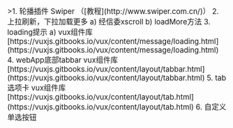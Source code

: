 <big>
>1.   轮播插件   
Swiper  （[教程](http://www.swiper.com.cn/)）
2.   上拉刷新，下拉加载更多    
a) 经信委xscroll  
b) loadMore方法  
3.  loading提示  
a) vux组件库  [https://vuxjs.gitbooks.io/vux/content/message/loading.html](https://vuxjs.gitbooks.io/vux/content/message/loading.html)  
4.  webApp底部tabbar  
vux组件库  [https://vuxjs.gitbooks.io/vux/content/layout/tabbar.html](https://vuxjs.gitbooks.io/vux/content/layout/tabbar.html)
5.  tab选项卡  
vux组件库  [https://vuxjs.gitbooks.io/vux/content/layout/tab.html](https://vuxjs.gitbooks.io/vux/content/layout/tab.html)
6.  自定义单选按钮